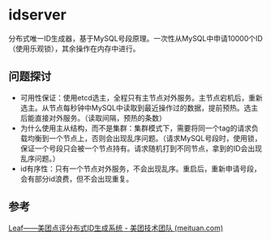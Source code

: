 # idserver
分布式唯一ID生成器，基于MySQL号段原理。一次性从MySQL中申请10000个ID（使用乐观锁），其余操作在内存中进行。
## 问题探讨
- 可用性保证：使用etcd选主，全程只有主节点对外服务。主节点宕机后，重新选主。从节点每秒钟中MySQL中读取到最近操作过的数据，提前预热。选主后能直接对外服务。（读取间隔，预热的条数）
- 为什么使用主从结构，而不是集群：集群模式下，需要将同一个tag的请求负载均衡到一个节点上，否则会出现乱序问题。（请求MySQL号段时，使用锁，保证一个号段只会被一个节点持有。请求随机打到不同节点，拿到的ID会出现乱序问题。）
- id有序性：只有一个节点对外服务，不会出现乱序。重启后，重新申请号段，会有部分id浪费，但不会出现重复。
## 参考
[Leaf——美团点评分布式ID生成系统 - 美团技术团队 (meituan.com)](https://tech.meituan.com/2017/04/21/mt-leaf.html)
